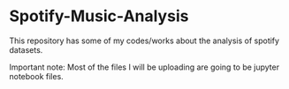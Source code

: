 # Spotify-Music-Analysis
This repository has some of my codes/works about the analysis of spotify datasets. 

Important note: Most of the files I will be uploading are going to be jupyter notebook files. 
